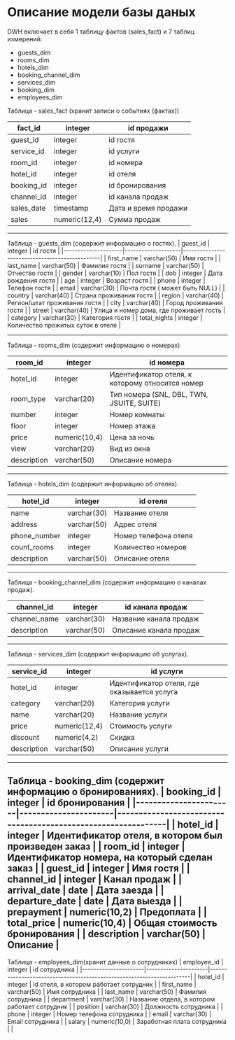 # Описание модели базы даных

DWH включает в себя 1 таблицу фактов (sales_fact) и 7 таблиц измерений:

- guests_dim
- rooms_dim
- hotels_dim
- booking_channel_dim
- services_dim
- booking_dim
- employees_dim

Таблица - sales_fact (хранит записи о событиях (фактах))


|      fact_id      |      integer         |      id продажи         |
|-------------------|----------------------|-----------------------------------------------|
|     guest_id      |     integer          |     id гостя            |
|     service_id    |     integer          |     id услуги           |
|     room_id       |     integer          |     id номера           |
|     hotel_id      |     integer          |     id отеля            |
|     booking_id    |     integer          |     id бронирования     |
|     channel_id    |     integer          |     id канала продаж    |
|     sales_date    |     timestamp             |     Дата и время продажи                              |
|     sales         |     numeric(12,4)    |     Сумма продаж                                   |

---
Таблица - guests_dim (содержит информацию о гостях).
|      guest_id       |      integer       |      id гостя            |
|---------------------|--------------------|------------------------------------------------|
|     first_name      |    varchar(50)    |     Имя гостя                                  |
|     last_name       |    varchar(50)    |     Фамилия гостя                              |
|     surname         |    varchar(50)    |     Отчество гостя                             |
|     gender          |    varchar(10)    |     Пол гостя                                  |
|     dob             |     integer        |     Дата рождения гостя                        |
|     age             |     integer        |     Возраст гостя                              |
|     phone           |     integer        |     Телефон гостя                              |
|     email           |    varchar(30)    |     Почта гостя ( может быть NULL)             |
|     country         |    varchar(40)    |     Страна проживания гостя                    |
|     region          |    varchar(40)    |     Регион/штат проживания гостя               |
|     city            |    varchar(40)    |     Город проживания гостя                     |
|     street          |    varchar(40)    |     Улица и номер дома, где проживает гость    |
|     category        |    varchar(30)    |     Категория гостя                            |
|     total_nights    |     integer        |     Количество прожитых суток в отеле          |

---
Таблица - rooms_dim (содержит информацию о номерах)

|      room_id       |      integer         |      id номера                   |
|--------------------|----------------------|--------------------------------------------------------|
|     hotel_id       |     integer          |     Идентификатор отеля, к которому относится номер    |
|     room_type      |    varchar(20)      |     Тип номера (SNL, DBL, TWN, JSUITE, SUITE)          |
|     number         |     integer          |     Номер комнаты                                      |
|     floor          |     integer          |     Номер этажа                                        |
|     price          |     numeric(10,4)    |     Цена за ночь                                       |
|     view           |    varchar(20)      |     Вид из окна                                        |
|     description    |    varchar(50)      |     Описание номера                                    |
---

Таблица - hotels_dim (содержит информацию об отелях).

|      hotel_id       |      integer       |      id отеля     |
|---------------------|--------------------|-----------------------------------------|
|     name            |    varchar(30)    |     Название отеля                      |
|     address         |    varchar(50)    |     Адрес отеля                         |
|     phone_number    |     integer        |     Номер телефона отеля                |
|     count_rooms     |     integer        |     Количество номеров                  |
|     description     |    varchar(50)    |     Описание отеля                      |
---
Таблица - booking_channel_dim (содержит информацию о каналах продаж).

|      channel_id     |      integer       |      id канала продаж     |
|---------------------|--------------------|-------------------------------------------------|
|     channel_name    |    varchar(30)    |     Название канала продаж                      |
|     description     |    varchar(50)    |     Описание канала продаж                      |
---

Таблица - services_dim (содержит информацию об услугах).

|      service_id     |      integer         |      id услуги               |
|---------------------|----------------------|----------------------------------------------------|
|     hotel_id        |     integer          |     Идентификатор отеля, где оказывается услуга    |
|     category        |    varchar(20)      |     Категория услуги                               |
|     name            |    varchar(20)      |     Название услуги                                |
|     price           |     numeric(12,4)    |     Стоимость услуги                               |
|     discount        |     numeric(4,2)     |     Скидка                                         |
|     description     |    varchar(50)      |     Описание услуги                                
---
Таблица - booking_dim (содержит информацию о бронированиях).
|      booking_id       |      integer         |      id бронирования                   |
|-----------------------|----------------------|--------------------------------------------------------------|
|     hotel_id          |     integer          |     Идентификатор отеля, в котором был произведен   заказ    |
|     room_id           |     integer          |     Идентификатор номера, на который сделан заказ            |
|     guest_id          |     integer          |     Имя гостя                                                |
|     channel_id        |     integer          |     Канал продаж                                             |
|     arrival_date      |     date             |     Дата заезда                                              |
|     departure_date    |     date             |     Дата выезда                                              |
|     prepayment        |     numeric(10,2)    |     Предоплата                                               |
|     total_price       |     numeric(10,4)    |     Общая стоимость бронирования                             |
|     description       |    varchar(50)      |     Описание                                                 |
---
Таблица - employees_dim(хранит данные о сотрудниках)
|      employee_id     |      integer         |      id сотрудника                              |
|----------------------|----------------------|-----------------------------------------------------------------------|
|     hotel_id         |     integer          |     id отеля, в котором   работает сотрудник    |
|     first_name       |    varchar(50)      |     Имя сотрудника                                                    |
|     last_name        |    varchar(50)      |     Фамилия сотрудника                                                |
|     department       |    varchar(30)      |     Название отдела, в котором работает сотрудник                     |
|     position         |    varchar(30)      |     Должность сотрудника                                              |
|     phone            |     integer          |     Номер телефона сотрудника                                         |
|     email            |    varchar(30)      |     Email сотрудника                                                  |
|     salary           |     numeric(10,0)    |     Заработная плата сотрудника                                       |
|